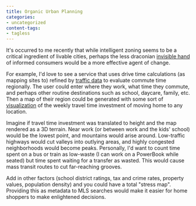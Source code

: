 ```yaml
---
title: Organic Urban Planning
categories:
- uncategorized
content-tags:
- tagless
---
```


It's occurred to me recently that while intelligent zoning seems to be a critical ingredient of livable cities, perhaps the less draconian [invisible hand][1] of informed consumers would be a more effective agent of change.

   [1]: http://en.wikipedia.org/wiki/Invisible_hand

For example, I'd love to see a service that uses drive time calculations (as mapping sites to) refined by [traffic data][2] to evaluate commute time regionally.  The user could enter where they work, what time they commute, and perhaps other routine destinations such as school, daycare, family, etc.  Then a map of their region could be generated with some sort of [visualization][3] of the weekly travel time investment of moving home to any location.

   [2]: http://demo.kivera.com/traffic.jsp
   [3]: http://www.csc.ncsu.edu/faculty/healey/HTML_papers/pexel/pexel.html

Imagine if travel time investment was translated to height and the map rendered as a 3D terrain.  Near work (or between work and the kids' school) would be the lowest point, and mountains would arise around.  Low-traffic highways would cut valleys into outlying areas, and highly congested neighborhoods would become peaks.  Personally, I'd want to count time spent on a bus or train as low-waste (I can work on a PowerBook while seated) but time spent waiting for a transfer as wasted.  This would cause mass transit routes to cut far-reaching grooves.

Add in other factors (school district ratings, tax and crime rates, property values, population density) and you could have a total "stress map".  Providing this as metadata to MLS searches would make it easier for home shoppers to make enlightened decisions.
